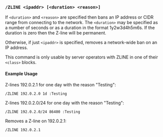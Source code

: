 <!-- This file contains a page fragment. Any changes will affect all pages that include it. -->

### `/ZLINE <ipaddr> [<duration> <reason>]`

If `<duration>` and `<reason>` are specified then bans an IP address or CIDR range from connecting to the network. The `<duration>` may be specified as a number of seconds or as a duration in the format 1y2w3d4h5m6s. If the duration is zero then the Z-line will be permanent.

Otherwise, if just `<ipaddr>` is specified, removes a network-wide ban on an IP address.

This command is only usable by server operators with ZLINE in one of their `<class>` blocks.

#### Example Usage

Z-lines 192.0.2.1 for one day with the reason "Testing":

```plaintext
/ZLINE 192.0.2.0 1d :Testing
```

Z-lines 192.0.2.0/24 for one day with the reason "Testing":

```plaintext
/ZLINE 192.0.2.0/24 86400 :Testing
```

Removes a Z-line on 192.0.2.1:

```plaintext
/ZLINE 192.0.2.1
```
